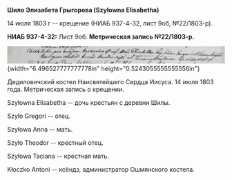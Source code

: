**Шило Элизабета Грыгорова (Szyłowna Elisabetha)**

14 июля 1803 г -- крещение (НИАБ 937-4-32, лист 9об, №22/1803-р).

**НИАБ 937-4-32:** Лист 9об. **Метрическая запись №22/1803-р.**

![](./media/c71dab3f03996a3854da86876897aec54ae766fa.png){width="6.496527777777778in"
height="0.5243055555555556in"}

Дедиловичский костел Наисвятейшего Сердца Иисуса. 14 июля 1803 года.
Метрическая запись о крещении.

Szyłowna Elisabetha -- дочь крестьян с деревни Шилы.

Szyło Gregori -- отец.

Szyłowa Anna -- мать.

Szyło Theodor -- крестный отец.

Szyłowa Taciana -- крестная мать.

Kłoczko Antoni -- ксёндз, администратор Ошмянского костела.

